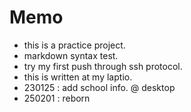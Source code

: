 # Memo

- this is a practice project.
- markdown syntax test.
- try my first push through ssh protocol.
- this is written at my laptio.
- 230125 : add school info. @ desktop
- 250201 : reborn